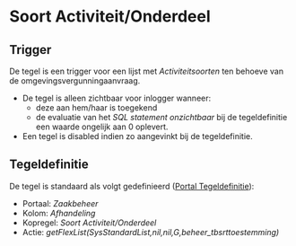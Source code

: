 # Soort Activiteit/Onderdeel

## Trigger

De tegel is een trigger voor een lijst met *Activiteitsoorten* ten behoeve van de omgevingsvergunningaanvraag.

* De tegel is alleen zichtbaar voor inlogger wanneer:
  * deze aan hem/haar is toegekend
  * de evaluatie van het *SQL statement onzichtbaar* bij de tegeldefinitie een waarde ongelijk aan 0 oplevert.
* Een tegel is disabled indien zo aangevinkt bij de tegeldefinitie.

## Tegeldefinitie

De tegel is standaard als volgt gedefinieerd ([Portal Tegeldefinitie](/docs/instellen_inrichten/portaldefinitie/portal_tegel.md)):

* Portaal: *Zaakbeheer*
* Kolom: *Afhandeling*
* Kopregel: *Soort Activiteit/Onderdeel*
* Actie: *getFlexList(SysStandardList,nil,nil,G,beheer_tbsrttoestemming)*
